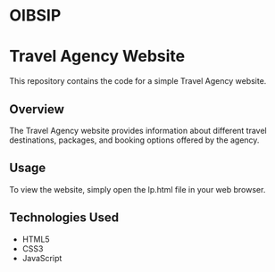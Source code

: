 # OIBSIP


# Travel Agency Website

This repository contains the code for a simple Travel Agency website.

## Overview

The Travel Agency website provides information about different travel destinations, packages, and booking options offered by the agency.

## Usage

To view the website, simply open the lp.html file in your web browser.

## Technologies Used

- HTML5
- CSS3
- JavaScript

